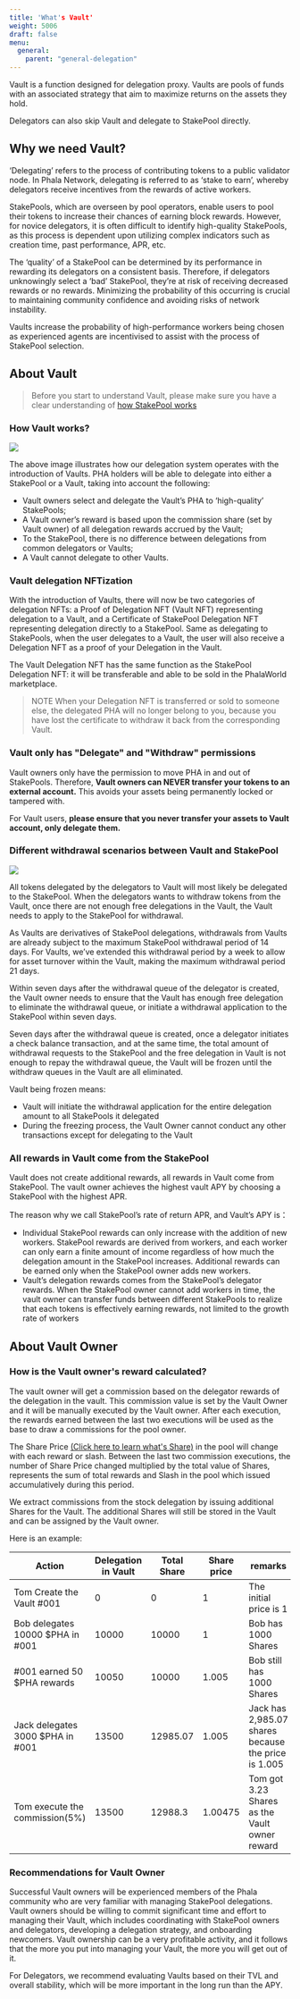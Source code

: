 ```yaml
---
title: 'What's Vault'
weight: 5006
draft: false
menu:
  general:
    parent: "general-delegation"
---
```


Vault is a function designed for delegation proxy. Vaults are pools of funds with an associated strategy that aim to maximize returns on the assets they hold.

Delegators can also skip Vault and delegate to StakePool directly.

## Why we need Vault?

‘Delegating’ refers to the process of contributing tokens to a public validator node. In Phala Network, delegating is referred to as ‘stake to earn’, whereby delegators receive incentives from the rewards of active workers.

StakePools, which are overseen by pool operators, enable users to pool their tokens to increase their chances of earning block rewards. However, for novice delegators, it is often difficult to identify high-quality StakePools, as this process is dependent upon utilizing complex indicators such as creation time, past performance, APR, etc.

The ‘quality’ of a StakePool can be determined by its performance in rewarding its delegators on a consistent basis. Therefore, if delegators unknowingly select a ‘bad’ StakePool, they’re at risk of receiving decreased rewards or no rewards. Minimizing the probability of this occurring is crucial to maintaining community confidence and avoiding risks of network instability.

Vaults increase the probability of high-performance workers being chosen as experienced agents are incentivised to assist with the process of StakePool selection.

## About Vault

> Before you start to understand Vault, please make sure you have a clear understanding of [how StakePool works](https://wiki.phala.network/en-us/general/applications/stakepool/)

### How Vault works?

![](https://i.imgur.com/OyI4jab.png)

The above image illustrates how our delegation system operates with the introduction of Vaults. PHA holders will be able to delegate into either a StakePool or a Vault, taking into account the following:

 * Vault owners select and delegate the Vault’s PHA to ‘high-quality’ StakePools;
 * A Vault owner’s reward is based upon the commission share (set by Vault owner) of all delegation rewards accrued by the Vault;
 * To the StakePool, there is no difference between delegations from common delegators or Vaults;
 * A Vault cannot delegate to other Vaults.

### Vault delegation NFTization

With the introduction of Vaults, there will now be two categories of delegation NFTs: a Proof of Delegation NFT (Vault NFT) representing delegation to a Vault, and a Certificate of StakePool Delegation NFT representing delegation directly to a StakePool. Same as delegating to StakePools, when the user delegates to a Vault, the user will also receive a Delegation NFT as a proof of your Delegation in the Vault.

The Vault Delegation NFT has the same function as the StakePool Delegation NFT: it will be transferable and able to be sold in the PhalaWorld marketplace. 

> NOTE When your Delegation NFT is transferred or sold to someone else, the delegated PHA will no longer belong to you, because you have lost the certificate to withdraw it back from the corresponding  Vault.

### Vault only has "Delegate" and "Withdraw" permissions

Vault owners only have the permission to move PHA in and out of StakePools. Therefore, **Vault owners can NEVER transfer your tokens to an external account.** This avoids your assets being permanently locked or tampered with.

For Vault users, **please ensure that you never transfer your assets to Vault account, only delegate them.**

### Different withdrawal scenarios between Vault and StakePool

![](https://i.imgur.com/LpHll0z.png)

All tokens delegated by the delegators to Vault will most likely be delegated to the StakePool. When the delegators wants to withdraw tokens from the Vault, once there are not enough free delegations in the Vault, the Vault needs to apply to the StakePool for withdrawal.

As Vaults are derivatives of StakePool delegations, withdrawals from Vaults are already subject to the maximum StakePool withdrawal period of 14 days. For Vaults, we’ve extended this withdrawal period by a week to allow for asset turnover within the Vault, making the maximum withdrawal period 21 days.

Within seven days after the withdrawal queue of the delegator is created, the Vault owner needs to ensure that the Vault has enough free delegation to eliminate the withdrawal queue, or initiate a withdrawal application to the StakePool within seven days. 

Seven days after the withdrawal queue is created, once a delegator initiates a check balance transaction, and at the same time, the total amount of withdrawal requests to the StakePool and the free delegation in Vault is not enough to repay the withdrawal queue, the Vault will be frozen until the withdraw queues in the Vault are all eliminated.

Vault being frozen means:
* Vault will initiate the withdrawal application for the entire delegation amount to all StakePools it delegated
* During the freezing process, the Vault Owner cannot conduct any other transactions except for delegating to the Vault

### All rewards in Vault come from the StakePool

Vault does not create additional rewards, all rewards in Vault come from StakePool. The vault owner achieves the highest vault APY by choosing a StakePool with the highest APR.

The reason why we call StakePool’s rate of return APR, and Vault’s APY is：

 * Individual StakePool rewards can only increase with the addition of new workers.
StakePool rewards are derived from workers, and each worker can only earn a finite amount of income regardless of how much the delegation amount in the StakePool increases. Additional rewards can be earned only when the StakePool owner adds new workers.
 * Vault’s delegation rewards comes from the StakePool’s delegator rewards. When the StakePool owner cannot add workers in time, the vault owner can transfer funds between different StakePools to realize that each tokens is effectively earning rewards, not limited to the growth rate of workers 

## About Vault Owner

### How is the Vault owner's reward calculated?

The vault owner will get a commission based on the delegator rewards of the delegation in the vault. This commission value is set by the Vault Owner and it will be manually executed by the Vault owner. After each execution, the rewards earned between the last two executions will be used as the base to draw a commissions for the pool owner.

The Share Price [(Click here to learn what's Share)](https://wiki.phala.network/en-us/general/applications/share/) in the pool will change with each reward or slash. Between the last two commission executions, the number of Share Price changed multiplied by the total value of Shares, represents the sum of total rewards and Slash in the pool which issued accumulatively during this period.

We extract commissions from the stock delegation by issuing additional Shares for the Vault. The additional Shares will still be stored in the Vault and can be assigned by the Vault owner.

Here is an example:

|Action|Delegation in Vault|Total Share|Share price|remarks|
|--|--|--|--|--|
|Tom Create the Vault #001|0|0|1|The initial price is 1|
|Bob delegates 10000 $PHA in #001|10000|10000|1|Bob has 1000 Shares|
|#001 earned 50 $PHA rewards|10050|10000|1.005|Bob still has 1000 Shares|
|Jack delegates 3000 $PHA in #001|13500|12985.07|1.005|Jack has 2,985.07 shares because the price is 1.005|
|Tom execute the commission(5%) |13500|12988.3|1.00475|Tom got 3.23 Shares as the Vault owner reward|

### Recommendations for Vault Owner

Successful Vault owners will be experienced members of the Phala community who are very familiar with managing StakePool delegations. Vault owners should be willing to commit significant time and effort to managing their Vault, which includes coordinating with StakePool owners and delegators, developing a delegation strategy, and onboarding newcomers. Vault ownership can be a very profitable activity, and it follows that the more you put into managing your Vault, the more you will get out of it.

For Delegators, we recommend evaluating Vaults based on their TVL and overall stability, which will be more important in the long run than the APY.
